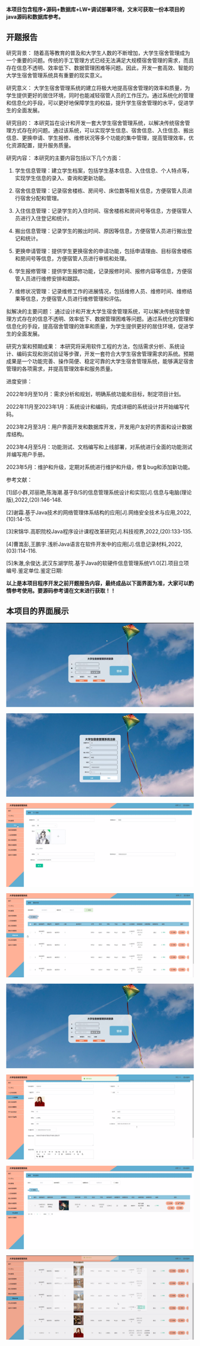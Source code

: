 ****本项目包含程序+源码+数据库+LW+调试部署环境，文末可获取一份本项目的java源码和数据库参考。****

## ******开题报告******

研究背景：
随着高等教育的普及和大学生人数的不断增加，大学生宿舍管理成为一个重要的问题。传统的手工管理方式已经无法满足大规模宿舍管理的需求，而且存在信息不透明、效率低下、数据管理困难等问题。因此，开发一套高效、智能的大学生宿舍管理系统具有重要的现实意义。

研究意义：
大学生宿舍管理系统的建立将极大地提高宿舍管理的效率和质量，为学生提供更好的居住环境，同时也能减轻宿管人员的工作压力。通过系统化的管理和信息化的手段，可以更好地保障学生的权益，提升学生宿舍管理的水平，促进学生的全面发展。

研究目的：
本研究旨在设计和开发一套大学生宿舍管理系统，以解决传统宿舍管理方式存在的问题。通过该系统，可以实现学生信息、宿舍信息、入住信息、搬出信息、更换申请、学生报修、维修状况等多个功能的集中管理，提高管理效率，优化资源配置，提升服务质量。

研究内容： 本研究的主要内容包括以下几个方面：

  1. 学生信息管理：建立学生档案，包括学生基本信息、入住信息、个人特点等，实现学生信息的录入、查询和更新功能。

  2. 宿舍信息管理：记录宿舍楼栋、房间号、床位数等相关信息，方便宿管人员进行宿舍分配和管理。

  3. 入住信息管理：记录学生的入住时间、宿舍楼栋和房间号等信息，方便宿管人员进行入住登记和统计。

  4. 搬出信息管理：记录学生的搬出时间、原因等信息，方便宿管人员进行搬出登记和统计。

  5. 更换申请管理：提供学生更换宿舍的申请功能，包括申请理由、目标宿舍楼栋和房间号等信息，方便宿管人员进行审核和处理。

  6. 学生报修管理：提供学生报修功能，记录报修时间、报修内容等信息，方便宿管人员进行维修安排和跟踪。

  7. 维修状况管理：记录维修工作的进展情况，包括维修人员、维修时间、维修结果等信息，方便宿管人员进行维修管理和评估。

拟解决的主要问题：
通过设计和开发大学生宿舍管理系统，可以解决传统宿舍管理方式存在的信息不透明、效率低下、数据管理困难等问题。通过系统化的管理和信息化的手段，提高宿舍管理的效率和质量，为学生提供更好的居住环境，促进学生的全面发展。

研究方案和预期成果：
本研究将采用软件工程的方法，包括需求分析、系统设计、编码实现和测试验证等步骤，开发一套符合大学生宿舍管理需求的系统。预期成果是一个功能完善、操作简便、稳定可靠的大学生宿舍管理系统，能够满足宿舍管理的各项需求，并提高管理效率和服务质量。

进度安排：

2022年9月至10月：需求分析和规划，明确系统功能和目标，制定项目计划。

2022年11月至2023年1月：系统设计和编码，完成详细的系统设计并开始编写代码。

2023年2月至3月：用户界面开发和数据库开发，开发用户友好的界面和设计数据库结构。

2023年4月至5月：功能测试、文档编写和上线部署，对系统进行全面的功能测试并编写用户手册。

2023年5月：维护和升级，定期对系统进行维护和升级，修复bug和添加新功能。

参考文献：

[1]邱小群,邓丽艳,陈海潮.基于B/S的信息管理系统设计和实现[J].信息与电脑(理论版),2022,(20):146-148.

[2]谢霜.基于Java技术的网络管理体系结构的应用[J].网络安全技术与应用,2022,(10):14-15.

[3]宋锦华.高职院校Java程序设计课程改革研究[J].科技视界,2022,(20):133-135.

[4]曹嵩彭,王鹏宇.浅析Java语言在软件开发中的应用[J].信息记录材料,2022,(03):114-116.

[5]朱澈,余俊达.武汉东湖学院.基于Java的软硬件信息管理系统V1.0[Z].项目立项编号.鉴定单位.鉴定日期:

****以上是本项目程序开发之前开题报告内容，最终成品以下面界面为准，大家可以酌情参考使用。要源码参考请在文末进行获取！！****

## ******本项目的界面展示******

![](./res/0f8d7f2609cf4a5aa1abe5b0c6b7244c.png)

![](./res/2e9ed3d751864561953911e0a9861e5c.png)

![](./res/9bedb3196bbb47da850427683b039de6.png)

![](./res/d92868ce1daf4b88958e39db102e4897.png)

![](./res/0d26e1b279cd4c85904408c796ae26e3.png)

![](./res/c304e7dfba2e46a780403dc03f2e058e.png)

![](./res/cf8ed11dfb3d4354b94db177186d6520.png)

![](./res/9ab9de07c157461c873bc1d823515620.png)

